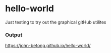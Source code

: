 # hello-world
Just testing to try out the graphical gitHub utilites
### Output
https://john-betong.github.io/hello-world/
